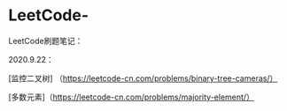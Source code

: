 # LeetCode-
LeetCode刷题笔记：

2020.9.22：

[监控二叉树] （https://leetcode-cn.com/problems/binary-tree-cameras/）

[多数元素]（https://leetcode-cn.com/problems/majority-element/）
